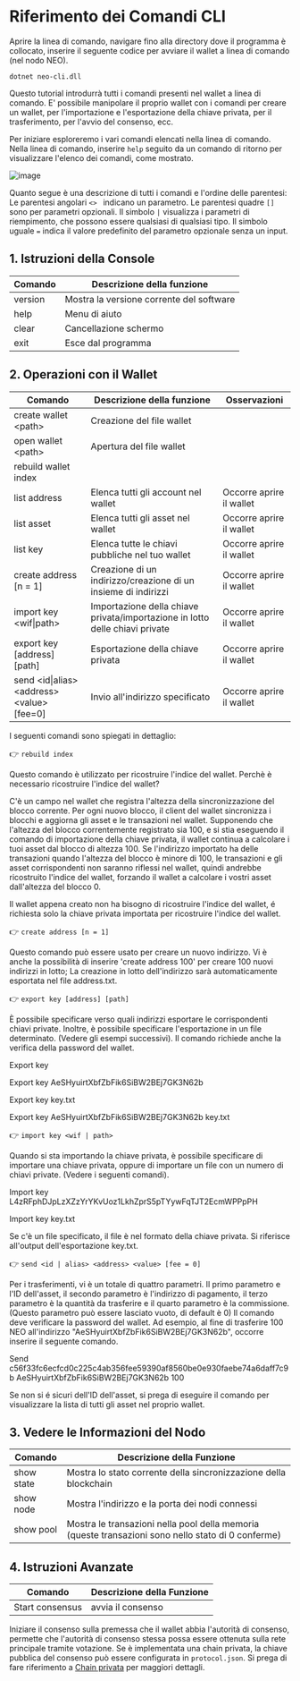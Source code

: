 # Riferimento dei Comandi CLI

Aprire la linea di comando, navigare fino alla directory dove il programma è collocato, inserire il seguente codice per avviare il wallet a linea di comando (nel nodo NEO).

`dotnet neo-cli.dll`

Questo tutorial introdurrà tutti i comandi presenti nel wallet a linea di comando. E' possibile manipolare il proprio wallet con i comandi per creare un wallet, per l'importazione e l'esportazione della chiave privata, per il trasferimento, per l'avvio del consenso, ecc.

Per iniziare esploreremo i vari comandi elencati nella linea di comando. Nella linea di comando, inserire `help` seguito da un comando di ritorno per visualizzare l'elenco dei comandi, come mostrato.

![image](/assets/cli_2.png)

Quanto segue è una descrizione di tutti i comandi e l'ordine delle parentesi:
Le parentesi angolari ``<> ``  indicano un parametro.
Le parentesi quadre `[]` sono per parametri opzionali.
Il simbolo `|` visualizza i parametri di riempimento, che possono essere qualsiasi di qualsiasi tipo.
Il simbolo uguale `=` indica il valore predefinito del parametro opzionale senza un input. 

## 1. Istruzioni della Console

| Comando      | Descrizione della funzione      |
| ------- | --------- |
| version | Mostra la versione corrente del software |
| help    | Menu di aiuto      |
| clear   | Cancellazione schermo      |
| exit    | Esce dal programma      |

## 2. Operazioni con il Wallet

Comando | Descrizione della funzione | Osservazioni |
| ---------------------------------------- | -------------------------------- | ------ |
| create wallet \<path> | Creazione del file wallet|
| open wallet \<path> | Apertura del file wallet |
| rebuild wallet index | |  | Occorre aprire il wallet |
| list address | Elenca tutti gli account nel wallet | Occorre aprire il wallet |
| list asset | Elenca tutti gli asset nel wallet| Occorre aprire il wallet |
| list key | Elenca tutte le chiavi pubbliche nel tuo wallet | Occorre aprire il wallet |
| create address [n = 1] | Creazione di un indirizzo/creazione di un insieme di indirizzi | Occorre aprire il wallet |
| import key \<wif\|path> | Importazione della chiave privata/importazione in lotto delle chiavi private | Occorre aprire il wallet |
| export key \[address] [path] | Esportazione della chiave privata | Occorre aprire il wallet |
| send \<id\|alias> \<address> \<value> [fee=0]| Invio all'indirizzo specificato | Occorre aprire il wallet |

I seguenti comandi sono spiegati in dettaglio:

👉 `rebuild index`

Questo comando è utilizzato per ricostruire l'indice del wallet.
Perchè è necessario ricostruire l'indice del wallet?

C'è un campo nel wallet che registra l'altezza della sincronizzazione del blocco corrente. Per ogni nuovo blocco, il client del wallet sincronizza i blocchi e aggiorna gli asset e le transazioni nel wallet. Supponendo che l'altezza del blocco correntemente registrato sia 100, e si stia eseguendo il comando di importazione della chiave privata, il wallet continua a calcolare i tuoi asset dal blocco di altezza 100. Se l'indirizzo importato ha delle transazioni quando l'altezza del blocco è minore di 100, le transazioni e gli asset corrispondenti non saranno riflessi nel wallet, quindi andrebbe ricostruito l'indice del wallet, forzando il wallet a calcolare i vostri asset dall'altezza del blocco 0. 

Il wallet appena creato non ha bisogno di ricostruire l'indice del wallet, é richiesta solo la chiave privata importata per ricostruire l'indice del wallet.

👉 `create address [n = 1]`

Questo comando può essere usato per creare un nuovo indirizzo. Vi è anche la possibilità di inserire 'create address 100' per creare 100 nuovi indirizzi in lotto; La creazione in lotto dell'indirizzo sarà automaticamente esportata nel file address.txt.

👉 `export key [address] [path]`

È possibile specificare verso quali indirizzi esportare le corrispondenti chiavi private. Inoltre, è possibile specificare l'esportazione in un file determinato. (Vedere gli esempi successivi). Il comando richiede anche la verifica della password del wallet.

Export key

Export key AeSHyuirtXbfZbFik6SiBW2BEj7GK3N62b

Export key key.txt

Export key AeSHyuirtXbfZbFik6SiBW2BEj7GK3N62b key.txt

👉 `import key <wif | path>`

Quando si sta importando la chiave privata, è possibile specificare di importare una chiave privata, oppure di importare un file con un numero di chiavi private. (Vedere i seguenti comandi).

Import key L4zRFphDJpLzXZzYrYKvUoz1LkhZprS5pTYywFqTJT2EcmWPPpPH

Import key key.txt

Se c'è un file specificato, il file è nel formato della chiave privata. Si riferisce all'output dell'esportazione key.txt.

👉 `send <id | alias> <address> <value> [fee = 0]`

Per i trasferimenti, vi è un totale di quattro parametri. Il primo parametro e l'ID dell'asset, il secondo parametro è l'indirizzo di pagamento, il terzo parametro è la quantità da trasferire e il quarto parametro è la commissione. (Questo parametro può essere lasciato vuoto, di default è 0) Il comando deve verificare la password del wallet. Ad esempio, al fine di trasferire 100 NEO all'indirizzo "AeSHyuirtXbfZbFik6SiBW2BEj7GK3N62b", occorre inserire il seguente comando.

Send c56f33fc6ecfcd0c225c4ab356fee59390af8560be0e930faebe74a6daff7c9b AeSHyuirtXbfZbFik6SiBW2BEj7GK3N62b 100

Se non si é sicuri dell'ID dell'asset, si prega di eseguire il comando per visualizzare la lista di tutti gli asset nel proprio wallet.

## 3. Vedere le Informazioni del Nodo

Comando | Descrizione della Funzione |
| ---------- | ----------------------- |
show state | Mostra lo stato corrente della sincronizzazione della blockchain |
show node | Mostra l'indirizzo e la porta dei nodi connessi |
show pool | Mostra le transazioni nella pool della memoria (queste transazioni sono nello stato di 0 conferme) 

## 4. Istruzioni Avanzate

Comando | Descrizione della Funzione|
| --------------- | ---- |
Start consensus | avvia il consenso 
Iniziare il consenso sulla premessa che il wallet abbia l'autorità di consenso, permette che l'autorità di consenso stessa possa essere ottenuta sulla rete principale tramite votazione. Se è implementata una chain privata, la chiave pubblica del consenso può essere configurata in `protocol.json`. Si prega di fare riferimento a [Chain privata](private-chain.md) per maggiori dettagli.
